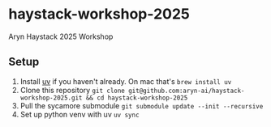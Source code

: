 # haystack-workshop-2025
Aryn Haystack 2025 Workshop

## Setup
1. Install [uv](https://docs.astral.sh/uv/getting-started/installation/#__tabbed_1_1) if you haven't already. On mac that's `brew install uv`
2. Clone this repository `git clone git@github.com:aryn-ai/haystack-workshop-2025.git && cd haystack-workshop-2025`
3. Pull the sycamore submodule `git submodule update --init --recursive`
4. Set up python venv with uv `uv sync`
